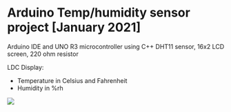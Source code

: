 # Arduino Temp/humidity sensor project [January 2021]
Arduino IDE and UNO R3 microcontroller using C++
DHT11 sensor, 16x2 LCD screen,  220 ohm resistor

 LDC Display: 
  - Temperature in Celsius and Fahrenheit 
  - Humidity in %rh
  
 

<img src="https://github.com/shad902/Temp-humidity-sensor/blob/main/Performance%20GIF.gif?raw=true">

